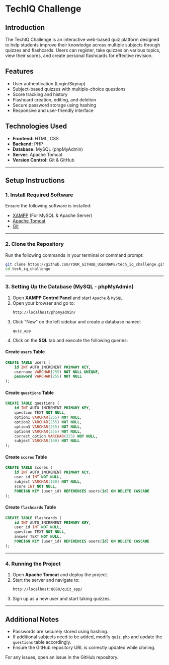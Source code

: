 
# TechIQ Challenge

## Introduction  
The TechIQ Challenge is an interactive web-based quiz platform designed to help students improve their knowledge across multiple subjects through quizzes 
and flashcards. Users can register, take quizzes on various topics, view their scores, and create personal flashcards for effective revision.

## Features  
- User authentication (Login/Signup)  
- Subject-based quizzes with multiple-choice questions  
- Score tracking and history  
- Flashcard creation, editing, and deletion  
- Secure password storage using hashing  
- Responsive and user-friendly interface  

## Technologies Used  
- **Frontend:** HTML, CSS
- **Backend:** PHP  
- **Database:** MySQL (phpMyAdmin)  
- **Server:** Apache Tomcat  
- **Version Control:** Git & GitHub  

---

## Setup Instructions  

### **1. Install Required Software**  
Ensure the following software is installed:  
- [XAMPP](https://www.apachefriends.org/download.html) (For MySQL & Apache Server)   
- [Apache Tomcat](https://tomcat.apache.org/download-90.cgi)  
- [Git](https://git-scm.com/downloads)  

---

### **2. Clone the Repository**  
Run the following commands in your terminal or command prompt:  
```bash
git clone https://github.com/YOUR_GITHUB_USERNAME/tech_iq_challenge.git
cd tech_iq_challenge
```

---

### **3. Setting Up the Database (MySQL - phpMyAdmin)**  
1. Open **XAMPP Control Panel** and start `Apache` & `MySQL`.  
2. Open your browser and go to:  
   ```
   http://localhost/phpmyadmin/
   ```
3. Click "New" on the left sidebar and create a database named:  
   ```
   quiz_app
   ```
4. Click on the **SQL** tab and execute the following queries:

#### **Create `users` Table**  
```sql
CREATE TABLE users (
    id INT AUTO_INCREMENT PRIMARY KEY,
    username VARCHAR(255) NOT NULL UNIQUE,
    password VARCHAR(255) NOT NULL
);
```

#### **Create `questions` Table**  
```sql
CREATE TABLE questions (
    id INT AUTO_INCREMENT PRIMARY KEY,
    question TEXT NOT NULL,
    option1 VARCHAR(255) NOT NULL,
    option2 VARCHAR(255) NOT NULL,
    option3 VARCHAR(255) NOT NULL,
    option4 VARCHAR(255) NOT NULL,
    correct_option VARCHAR(255) NOT NULL,
    subject VARCHAR(100) NOT NULL
);
```

#### **Create `scores` Table**  
```sql
CREATE TABLE scores (
    id INT AUTO_INCREMENT PRIMARY KEY,
    user_id INT NOT NULL,
    subject VARCHAR(100) NOT NULL,
    score INT NOT NULL,
    FOREIGN KEY (user_id) REFERENCES users(id) ON DELETE CASCADE
);
```

#### **Create `flashcards` Table**  
```sql
CREATE TABLE flashcards (
    id INT AUTO_INCREMENT PRIMARY KEY,
    user_id INT NOT NULL,
    question TEXT NOT NULL,
    answer TEXT NOT NULL,
    FOREIGN KEY (user_id) REFERENCES users(id) ON DELETE CASCADE
);
```

---

### **4. Running the Project**  
1. Open **Apache Tomcat** and deploy the project.  
2. Start the server and navigate to:  
   ```
   http://localhost:8080/quiz_app/
   ```
3. Sign up as a new user and start taking quizzes.  

---

## **Additional Notes**  
- Passwords are securely stored using hashing.  
- If additional subjects need to be added, modify `quiz.php` and update the `questions` table accordingly.  
- Ensure the GitHub repository URL is correctly updated while cloning.  

For any issues, open an issue in the GitHub repository.





